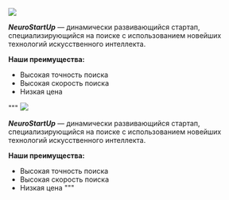 ![](https://netology-code.github.io/git-homeworks/introduction/assets/logo.png)

***NeuroStartUp*** — динамически развивающийся стартап, специализирующийся на поиске с использованием новейших технологий искусственного интеллекта.

**Наши преимущества:**<br/>
* Высокая точность поиска
* Высокая скорость поиска
* Низкая цена

"""
![](https://netology-code.github.io/git-homeworks/introduction/assets/logo.png)

***NeuroStartUp*** — динамически развивающийся стартап, специализирующийся на поиске с использованием новейших технологий искусственного интеллекта.

**Наши преимущества:**<br/>
* Высокая точность поиска
* Высокая скорость поиска
* Низкая цена
"""
